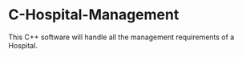 # C-Hospital-Management
This C++ software will handle all the management requirements of a Hospital.
